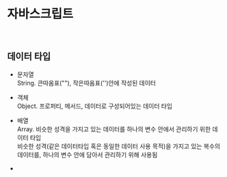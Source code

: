 # 자바스크립트

<br>

## 데이터 타입
- 문자열<br>
String. 큰따옴표(""), 작은따옴표('')안에 작성된 데이터 <br>

- 객체<br>
Object. 프로퍼티, 메서드, 데이터로 구성되어있는 데이터 타입 <br>

- 배열<br>
Array. 비슷한 성격을 가지고 있는 데이터를 하나의 변수 안에서 관리하기 위한 데이터 타입<br> 
비슷한 성격(같은 데이터타입 혹은 동일한 데이터 사용 목적)을 가지고 있는 복수의 데이터를, 하나의 변수 안에 담아서 관리하기 위해 사용됨<br>

- 
